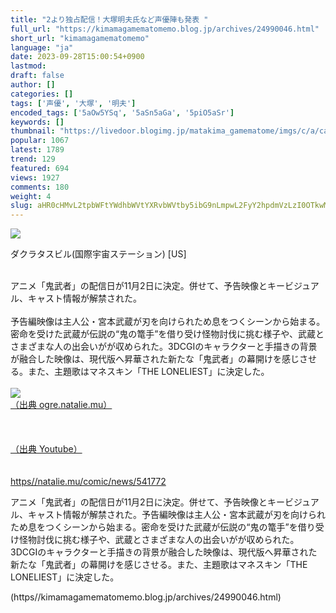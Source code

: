 ```yaml
---
title: "2より独占配信！大塚明夫氏など声優陣も発表 "
full_url: "https://kimamagamematomemo.blog.jp/archives/24990046.html"
short_url: "kimamagamematomemo"
language: "ja"
date: 2023-09-28T15:00:54+0900
lastmod: 
draft: false
author: []
categories: []
tags: ['声優', '大塚', '明夫']
encoded_tags: ['5aOw5YSq', '5aSn5aGa', '5piO5aSr']
keywords: []
thumbnail: "https://livedoor.blogimg.jp/matakima_gamematome/imgs/c/a/cac9ca0a.jpg"
popular: 1067
latest: 1789
trend: 129
featured: 694
views: 1927
comments: 180
weight: 4
slug: aHR0cHMvL2tpbWFtYWdhbWVtYXRvbWVtby5ibG9nLmpwL2FyY2hpdmVzLzI0OTkwMDQ2Lmh0bWw=
---
```


![](https://livedoor.blogimg.jp/matakima_gamematome/imgs/c/a/cac9ca0a.jpg)

<div><p id='resuname1' class='ui-sortable-handle'>ダクラタスビル(国際宇宙ステーション) [US] </p><br> アニメ「鬼武者」の配信日が11月2日に決定。併せて、予告映像とキービジュアル、キャスト情報が解禁された。 <br> <br> 予告編映像は主人公・宮本武蔵が刃を向けられため息をつくシーンから始まる。密命を受けた武蔵が伝説の“鬼の篭手”を借り受け怪物討伐に挑む様子や、武蔵とさまざまな人の出会いがが収められた。3DCGIのキャラクターと手描きの背景が融合した映像は、現代版へ昇華された新たな「鬼武者」の幕開けを感じさせる。また、主題歌はマネスキン「THE LONELIEST」に決定した。 <br> <br> <a id='img_1_1' class='' target='_blank' href='https//ogre.natalie.mu/media/news/comic/2023/0920/onimusha0920.jpg'><img src='https//livedoor.blogimg.jp/matakima_gamematome/imgs/c/8/c8678331.jpg'><br>（出典 ogre.natalie.mu）<br></a> <br> <br> <a id='mov_1_1' class='' href='https//youtu.be/T3myK2dTcOY' target='_blank'><br>（出典 Youtube）</a><br> <br> <br> <a href='https//natalie.mu/comic/news/541772' target='_blank'>https//natalie.mu/comic/news/541772</a><p>アニメ「鬼武者」の配信日が11月2日に決定。併せて、予告映像とキービジュアル、キャスト情報が解禁された。予告編映像は主人公・宮本武蔵が刃を向けられため息をつくシーンから始まる。密命を受けた武蔵が伝説の“鬼の篭手”を借り受け怪物討伐に挑む様子や、武蔵とさまざまな人の出会いがが収められた。3DCGIのキャラクターと手描きの背景が融合した映像は、現代版へ昇華された新たな「鬼武者」の幕開けを感じさせる。また、主題歌はマネスキン「THE LONELIEST」に決定した。</p></div>

(https//kimamagamematomemo.blog.jp/archives/24990046.html)

